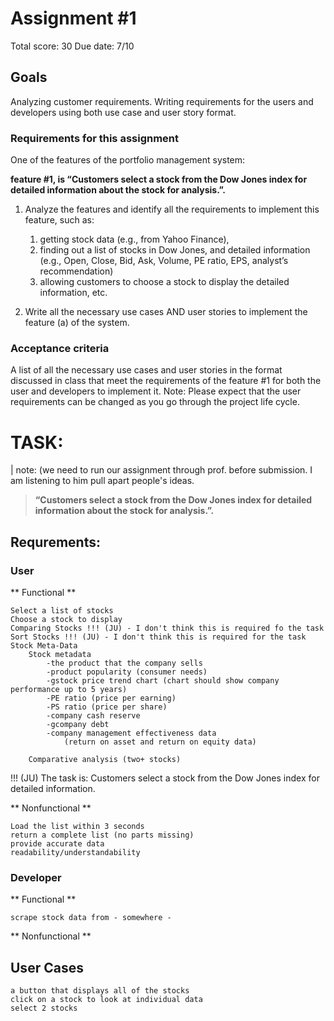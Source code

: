 # Assignment #1
Total score: 30
Due date: 7/10
## Goals

Analyzing customer requirements. Writing requirements for the users and developers using both
use case and user story format.

### Requirements for this assignment

One of the features of the portfolio management system: 

**feature #1, is “Customers select a stock from the Dow Jones index for detailed information about the stock for analysis.”.** 

1. Analyze the features and identify all the requirements to implement this feature, 
	such as:
	1) getting stock data (e.g., from Yahoo Finance), 
	2) finding out a list of stocks in Dow Jones, and detailed information 
	 	(e.g., Open, Close, Bid, Ask, Volume, PE ratio, EPS, analyst’s recommendation) 
	4) allowing customers to choose a stock to display the detailed information, etc.

2. Write all the necessary use cases AND user stories to implement the feature (a) of the
system.

### Acceptance criteria

A list of all the necessary use cases and user stories in the format discussed in class that meet the
requirements of the feature #1 for both the user and developers to implement it.
Note: Please expect that the user requirements can be changed as you go
through the project life cycle.

# TASK:

| note: (we need to run our assignment through prof. before submission. I am listening to him pull apart people's ideas.
> **“Customers select a stock from the Dow Jones index for detailed information about the stock for analysis.”.** 

## Requrements: 

<!--- 
comment block (not visible in final document)
--->


### User

** Functional **

	Select a list of stocks
	Choose a stock to display  
	Comparing Stocks !!! (JU) - I don't think this is required fo the task
	Sort Stocks !!! (JU) - I don't think this is required for the task
	Stock Meta-Data
		Stock metadata
			-the product that the company sells
			-product popularity (consumer needs)
			-gstock price trend chart (chart should show company performance up to 5 years)
			-PE ratio (price per earning)
			-PS ratio (price per share)
			-company cash reserve
			-gcompany debt
			-company management effectiveness data 
				(return on asset and return on equity data)
		
		Comparative analysis (two+ stocks)

!!! (JU) The task is: Customers select a stock from the Dow Jones index for detailed information. 


 ** Nonfunctional **

	Load the list within 3 seconds
	return a complete list (no parts missing)
	provide accurate data
	readability/understandability

### Developer

** Functional **

	scrape stock data from - somewhere -

 ** Nonfunctional **
 
 

## User Cases

	a button that displays all of the stocks
	click on a stock to look at individual data
	select 2 stocks 
